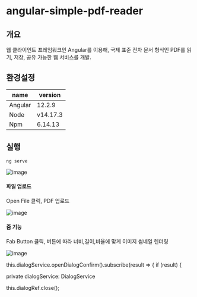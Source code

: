 # angular-simple-pdf-reader

## 개요

웹 클라이언트 프레임워크인 Angular를 이용해, 국제 표준 전자 문서 형식인 PDF를 읽기, 저장, 공유 가능한 웹 서비스를 개발.

## 환경설정

| name | version |
|---|---|
| Angular | 12.2.9 |
| Node | v14.17.3 |
| Npm | 6.14.13 |

## 실행

```
ng serve
```

![image](https://user-images.githubusercontent.com/91445932/146306759-729e253b-12e8-4c4f-b36f-84630571575c.png)

#### 파일 업로드

Open File 클릭, PDF 업로드

![image](https://user-images.githubusercontent.com/91445932/146306807-0acc58d5-c162-4bb3-8e8d-9203ae8496df.png)


#### 줌 기능

Fab Button 클릭, 버튼에 따라 너비,길이,비율에 맞게 이미지 썸네일 렌더링

![image](https://user-images.githubusercontent.com/91445932/146307747-3d05ec56-bb00-4e11-8cb0-b1c61e776d61.png)


this.dialogService.openDialogConfirm().subscribe(result => {
			if (result) {

private dialogService: DialogService

this.dialogRef.close();


